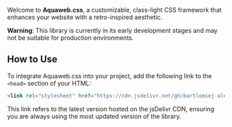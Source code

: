 
Welcome to **Aquaweb.css**, a customizable, class-light CSS framework that enhances your website with a retro-inspired aesthetic.

**Warning**: This library is currently in its early development stages and may not be suitable for production environments.

## How to Use

To integrate Aquaweb.css into your project, add the following link to the `<head>` section of your HTML:

```html
<link rel="stylesheet" href="https://cdn.jsdelivr.net/gh/bartlomiej-aleksiejczyk/aquaweb.css/dist/aquaweb.min.css">
```

This link refers to the latest version hosted on the jsDelivr CDN, ensuring you are always using the most updated version of the library.
